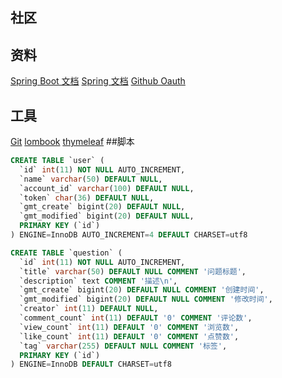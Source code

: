 ## 社区
## 资料
[Spring Boot 文档](https://spring.io/projects/spring-boot)
[Spring 文档](https://spring.io/guides)
[Github Oauth](https://developer.github.com/apps/building-github-apps/creating-a-github-app/)
## 工具
[Git](https://git-scm.com/)
[lombook](https://projectlombok.org/)
[thymeleaf](https://www.thymeleaf.org/doc/tutorials/3.0/usingthymeleaf.html)
##脚本
```sql
CREATE TABLE `user` (
  `id` int(11) NOT NULL AUTO_INCREMENT,
  `name` varchar(50) DEFAULT NULL,
  `account_id` varchar(100) DEFAULT NULL,
  `token` char(36) DEFAULT NULL,
  `gmt_create` bigint(20) DEFAULT NULL,
  `gmt_modified` bigint(20) DEFAULT NULL,
  PRIMARY KEY (`id`)
) ENGINE=InnoDB AUTO_INCREMENT=4 DEFAULT CHARSET=utf8

CREATE TABLE `question` (
  `id` int(11) NOT NULL AUTO_INCREMENT,
  `title` varchar(50) DEFAULT NULL COMMENT '问题标题',
  `description` text COMMENT '描述\n',
  `gmt_create` bigint(20) DEFAULT NULL COMMENT '创建时间',
  `gmt_modified` bigint(20) DEFAULT NULL COMMENT '修改时间',
  `creator` int(11) DEFAULT NULL,
  `comment_count` int(11) DEFAULT '0' COMMENT '评论数',
  `view_count` int(11) DEFAULT '0' COMMENT '浏览数',
  `like_count` int(11) DEFAULT '0' COMMENT '点赞数',
  `tag` varchar(255) DEFAULT NULL COMMENT '标签',
  PRIMARY KEY (`id`)
) ENGINE=InnoDB DEFAULT CHARSET=utf8


```